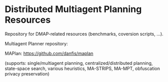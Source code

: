 Distributed Multiagent Planning Resources
============

Repository for DMAP-related resources (benchmarks, coversion scripts, ...).

Multiagent Planner repository:

MAPlan: https://github.com/danfis/maplan

(supports: single/multiagent planning, centralized/distributed planning, state-space search, various heuristics, MA-STRIPS, MA-MPT, obfuscation privacy preservation)
